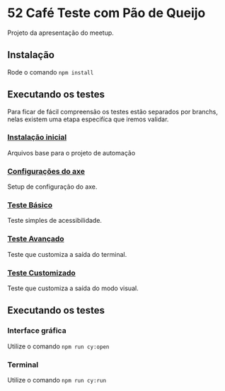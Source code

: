 # 52 Café Teste com Pão de Queijo

Projeto da apresentação do meetup.

## Instalação

Rode o comando `npm install`

## Executando os testes

Para ficar de fácil compreensão os testes estão separados por branchs, nelas existem uma etapa especifíca que iremos validar.

### [Instalação inicial](https://github.com/brunopulis/cafe-testes-pao-de-queijo-a11y/)

Arquivos base para o projeto de automação

### [Configurações do axe](https://github.com/brunopulis/cafe-testes-pao-de-queijo-a11y/tree/config-axe)

Setup de configuração do axe.

### [Teste Básico](https://github.com/brunopulis/cafe-testes-pao-de-queijo-a11y/tree/basic)

Teste simples de acessibilidade.

### [Teste Avançado](https://github.com/brunopulis/cafe-testes-pao-de-queijo-a11y/tree/basic)

Teste que customiza a saída do terminal.

### [Teste Customizado](https://github.com/brunopulis/cafe-testes-pao-de-queijo-a11y/tree/basic)

Teste que customiza a saída do modo visual.

## Executando os testes

### Interface gráfica

Utilize o comando `npm run cy:open`

### Terminal

Utilize o comando `npm run cy:run`
